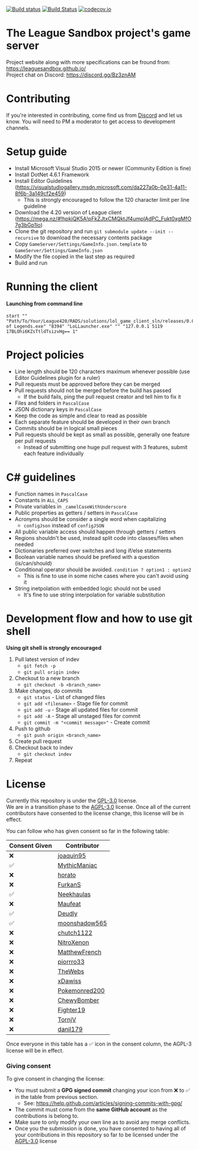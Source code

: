 [![Build status](https://ci.appveyor.com/api/projects/status/7olahkndcs3r295p/branch/indev?svg=true)](https://ci.appveyor.com/project/MythicManiac/gameserver/branch/indev)
[![Build Status](https://travis-ci.org/LeagueSandbox/GameServer.svg?branch=indev)](https://travis-ci.org/LeagueSandbox/GameServer)
[![codecov.io](https://codecov.io/github/LeagueSandbox/GameServer/coverage.svg?branch=indev)](https://codecov.io/github/LeagueSandbox/GameServer?branch=indev)
# The League Sandbox project's game server
Project website along with more specifications can be fround from: https://leaguesandbox.github.io/  
Project chat on Discord: https://discord.gg/Bz3znAM

# Contributing

If you're interested in contributing, come find us from [Discord](https://discord.gg/0vmmZ6VAwXB05gB6) and let us know. You will need to PM a moderator to get access to development channels.

# Setup guide
* Install Microsoft Visual Studio 2015 or newer (Community Edition is fine)
* Install DotNet 4.6.1 Framework
* Install Editor Guidelines (https://visualstudiogallery.msdn.microsoft.com/da227a0b-0e31-4a11-8f6b-3a149cf2e459)
	* This is strongly encouraged to follow the 120 character limit per line guideline
* Download the 4.20 version of League client (https://mega.nz/#!hpkiQK5A!pFkZJtxCMQktJf4umplAdPC_Fukt0xgMfO7g3bGp1Io)
* Clone the git repository and run ```git submodule update --init --recursive``` to download the necessary contents package 
* Copy `GameServer/Settings/GameInfo.json.template` to `GameServer/Settings/GameInfo.json`
* Modify the file copied in the last step as required
* Build and run

# Running the client

#### Launching from command line
```
start "" "Path/To/Your/League420/RADS/solutions/lol_game_client_sln/releases/0.0.1.68/deploy/League of Legends.exe" "8394" "LoLLauncher.exe" "" "127.0.0.1 5119 17BLOhi6KZsTtldTsizvHg== 1"
```

# Project policies
* Line length should be 120 characters maximum whenever possible (use Editor Guidelines plugin for a ruler)
* Pull requests must be approved before they can be merged
* Pull requests should not be merged before the build has passed
    * If the build fails, ping the pull request creator and tell him to fix it
* Files and folders in `PascalCase`
* JSON dictionary keys in `PascalCase`
* Keep the code as simple and clear to read as possible
* Each separate feature should be developed in their own branch
* Commits should be in logical small pieces
* Pull requests should be kept as small as possible, generally one feature per pull requests
    * Instead of submitting one huge pull request with 3 features, submit each feature individually

# C# guidelines
* Function names in `PascalCase`
* Constants in `ALL_CAPS`
* Private variables in `_camelCaseWithUnderscore`
* Public properties as getters / setters in `PascalCase`
* Acronyms should be consider a single word when capitalizing
	* `configJson` instead of `configJSON`
* All public variable access should happen through getters / setters
* Regions shouldn't be used, instead split code into classes/files when needed
* Dictionaries preferred over switches and long if/else statements
* Boolean variable names should be prefixed with a question (is/can/should)
* Conditional operator should be avoided. `condition ? option1 : option2`
    * This is fine to use in some niche cases where you can't avoid using it
* String inetpolation with embedded logic should not be used
	* It's fine to use string interpolation for variable substitution

# Development flow and how to use git shell
**Using git shell is strongly encouraged**

1. Pull latest version of indev
    * `git fetch -p`
    * `git pull origin indev`
2. Checkout to a new branch
    * `git checkout -b <branch_name>`
3. Make changes, do commits
    * `git status` - List of changed files
    * `git add <filename>` - Stage file for commit
    * `git add -u` - Stage all updated files for commit
    * `git add -A` - Stage all unstaged files for commit
    * `git commit -m "<commit message>"` - Create commit
4. Push to github
    * `git push origin <branch_name>`
5. Create pull request
6. Checkout back to indev
    * `git checkout indev`
7. Repeat

# License

Currently this repository is under the [GPL-3.0](LICENSE/GPL-3.0.txt) license.  
We are in a transition phase to the [AGPL-3.0](LICENSE/AGPL-3.0.txt) license. Once all of the current contributors have consented to the license change, this license will be in effect.

You can follow who has given consent so far in the following table:

| Consent Given      | Contributor                                       |
|--------------------|---------------------------------------------------|
| :x:                | [joaquin95](https://github.com/joaquin95)         |
| :white_check_mark: | [MythicManiac](https://github.com/MythicManiac)   |
| :x:                | [horato](https://github.com/horato)               |
| :x:                | [FurkanS](https://github.com/FurkanS1821)         |
| :white_check_mark: | [Neekhaulas](https://github.com/Neekhaulas)       |
| :x:                | [Maufeat](https://github.com/Maufeat)             |
| :white_check_mark: | [Deudly](https://github.com/Deudly)               |
| :white_check_mark: | [moonshadow565](https://github.com/moonshadow565) |
| :x:                | [chutch1122](https://github.com/chutch1122)       |
| :x:                | [NitroXenon](https://github.com/NitroXenon)       |
| :x:                | [MatthewFrench](https://github.com/MatthewFrench) |
| :x:                | [piorrro33](https://github.com/piorrro33)         |
| :x:                | [TheWebs](https://github.com/TheWebs)             |
| :x:                | [xDawiss](https://github.com/xDawiss)             |
| :x:                | [Pokemonred200](https://github.com/Pokemonred200) |
| :x:                | [ChewyBomber](https://github.com/ChewyBomber)     |
| :x:                | [Fighter19](https://github.com/Fighter19)         |
| :x:                | [TornjV](https://github.com/TornjV)               |
| :x:                | [danil179](https://github.com/danil179)           |

Once everyone in this table has a :white_check_mark: icon in the consent column, the AGPL-3 license will be in effect.

### Giving consent

To give consent in changing the license:
* You must submit a **GPG signed commit** changing your icon from :x: to :white_check_mark: in the table from previous section.
	* See: https://help.github.com/articles/signing-commits-with-gpg/
* The commit must come from the **same GitHub account** as the contributions is belong to.
* Make sure to only modify your own line as to avoid any merge conflicts.
* Once you the submission is done, you have consented to having all of your contributions in this repository so far to be licensed under the [AGPL-3.0](LICENSE/AGPL-3.0.txt) license
